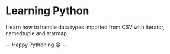 # Learning Python

I learn how to handle data types imported from CSV with Iterator, namedtuple and starmap

-- Happy Pythoning 😁 --
